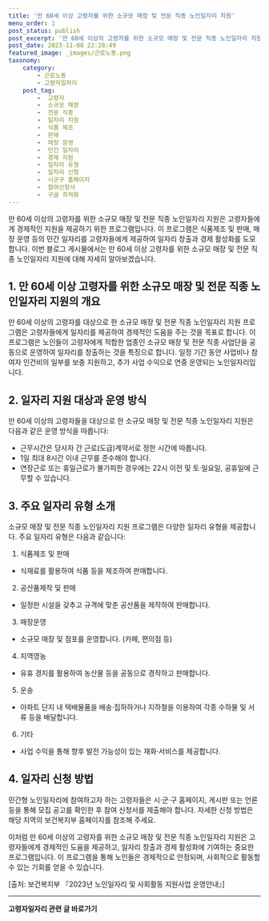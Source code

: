 ```yaml
---
title: '만 60세 이상 고령자를 위한 소규모 매장 및 전문 직종 노인일자리 지원'
menu_order: 1
post_status: publish
post_excerpt: '만 60세 이상의 고령자를 위한 소규모 매장 및 전문 직종 노인일자리 지원은 고령자들에게 경제적인 지원을 제공하기 위한 프로그램입니다. 이 프로그램은 식품제조 및 판매, 매장 운영 등의 민간 일자리를 고령자들에게 제공하여 일자리 창출과 경제 활성화를 도모합니다. 이번 블로그 게시물에서는 만 60세 이상 고령자를 위한 소규모 매장 및 전문 직종 노인일자리 지원에 대해 자세히 알아보겠습니다.'
post_date: 2023-11-08 22:28:49
featured_image: _images/근로노동.png
taxonomy:
    category:
        - 근로노동
        - 고령자일자리
    post_tag:
        -  고령자
        -  소규모 매장
        -  전문 직종
        -  일자리 지원
        -  식품 제조
        -  판매
        -  매장 운영
        -  민간 일자리
        -  경제 지원
        -  일자리 유형
        -  일자리 신청
        -  시군구 홈페이지
        -  참여신청서
        -  구글 최적화
---
```




만 60세 이상의 고령자를 위한 소규모 매장 및 전문 직종 노인일자리 지원은 고령자들에게 경제적인 지원을 제공하기 위한 프로그램입니다. 이 프로그램은 식품제조 및 판매, 매장 운영 등의 민간 일자리를 고령자들에게 제공하여 일자리 창출과 경제 활성화를 도모합니다. 이번 블로그 게시물에서는 만 60세 이상 고령자를 위한 소규모 매장 및 전문 직종 노인일자리 지원에 대해 자세히 알아보겠습니다.

## 1. 만 60세 이상 고령자를 위한 소규모 매장 및 전문 직종 노인일자리 지원의 개요

만 60세 이상의 고령자를 대상으로 한 소규모 매장 및 전문 직종 노인일자리 지원 프로그램은 고령자들에게 일자리를 제공하여 경제적인 도움을 주는 것을 목표로 합니다. 이 프로그램은 노인들이 고령자에게 적합한 업종인 소규모 매장 및 전문 직종 사업단을 공동으로 운영하여 일자리를 창출하는 것을 특징으로 합니다. 일정 기간 동안 사업비나 참여자 인건비의 일부를 보충 지원하고, 추가 사업 수익으로 연중 운영되는 노인일자리입니다.

## 2. 일자리 지원 대상과 운영 방식

만 60세 이상의 고령자들을 대상으로 한 소규모 매장 및 전문 직종 노인일자리 지원은 다음과 같은 운영 방식을 따릅니다:

- 근무시간은 당사자 간 근로(도급)계약서로 정한 시간에 따릅니다.
- 1일 최대 8시간 이내 근무를 준수해야 합니다.
- 연장근로 또는 휴일근로가 불가피한 경우에는 22시 이전 및 토·일요일, 공휴일에 근무할 수 있습니다.

## 3. 주요 일자리 유형 소개

소규모 매장 및 전문 직종 노인일자리 지원 프로그램은 다양한 일자리 유형을 제공합니다. 주요 일자리 유형은 다음과 같습니다:

1. 식품제조 및 판매
- 식재료를 활용하여 식품 등을 제조하여 판매합니다.

2. 공산품제작 및 판매
- 일정한 시설을 갖추고 규격에 맞춘 공산품을 제작하여 판매합니다.

3. 매장운영
- 소규모 매장 및 점포를 운영합니다. (카페, 편의점 등)

4. 지역영농
- 유휴 경지를 활용하여 농산물 등을 공동으로 경작하고 판매합니다.

5. 운송
- 아파트 단지 내 택배물품을 배송·집하하거나 지하철을 이용하여 각종 수하물 및 서류 등을 배달합니다.

6. 기타
- 사업 수익을 통해 향후 발전 가능성이 있는 재화·서비스를 제공합니다.

## 4. 일자리 신청 방법

민간형 노인일자리에 참여하고자 하는 고령자들은 시·군·구 홈페이지, 게시판 또는 언론 등을 통해 모집 공고를 확인한 후 참여 신청서를 제출해야 합니다. 자세한 신청 방법은 해당 지역의 보건복지부 홈페이지를 참조해 주세요.

이처럼 만 60세 이상의 고령자를 위한 소규모 매장 및 전문 직종 노인일자리 지원은 고령자들에게 경제적인 도움을 제공하고, 일자리 창출과 경제 활성화에 기여하는 중요한 프로그램입니다. 이 프로그램을 통해 노인들은 경제적으로 안정되며, 사회적으로 활동할 수 있는 기회를 얻을 수 있습니다.

[출처: 보건복지부 『2023년 노인일자리 및 사회활동 지원사업 운영안내』]
<!-- wp:separator -->
<hr class="wp-block-separator has-alpha-channel-opacity"/>
<!-- /wp:separator -->

<!-- wp:group {"backgroundColor":"base","layout":{"type":"constrained"}} -->
<div class="wp-block-group has-base-background-color has-background"><!-- wp:paragraph {"align":"center","fontSize":"medium"} -->
<p class="has-text-align-center has-large-font-size"><strong>고령자일자리 관련 글 바로가기</strong></p>
<!-- /wp:paragraph -->


<!-- wp:latest-posts
{"categories":[{"id":10558,"count":19,"description":"","link":"https://uknowlaw.com/category/%ea%b3%a0%eb%a0%b9%ec%9e%90%ec%9d%bc%ec%9e%90%eb%a6%ac/","name":"고령자일자리","slug":"고령자일자리","taxonomy":"category","parent":0,"meta":[],"_links":{"self":[{"href":"https://uknowlaw.com/wp-json/wp/v2/categories/10558"}],"collection":[{"href":"https://uknowlaw.com/wp-json/wp/v2/categories"}],"about":[{"href":"https://uknowlaw.com/wp-json/wp/v2/taxonomies/category"}],"wp:post_type":[{"href":"https://uknowlaw.com/wp-json/wp/v2/posts?categories=10558"}],"curies":[{"name":"wp","href":"https://api.w.org/{rel}","templated":true}]}}],"postsToShow":100,"excerptLength":28,"postLayout":"grid","columns":2,"featuredImageAlign":"left","featuredImageSizeSlug":"large","fontSize":"medium"} /--></div>
<!-- /wp:group -->
